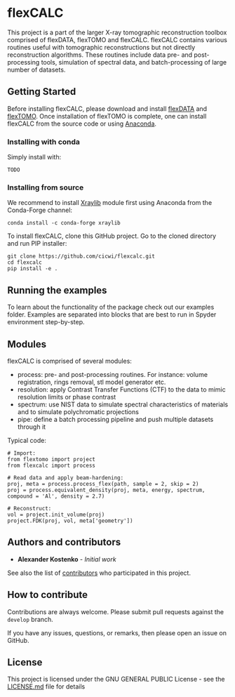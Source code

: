 # flexCALC

This project is a part of the larger X-ray tomographic reconstruction toolbox comprised of flexDATA, flexTOMO and flexCALC.
flexCALC contains various routines useful with tomographic reconstructions but not directly reconstruction algorithms. These routines include data pre- and post-processing tools, simulation of spectral data, and batch-processing of large number of datasets. 

## Getting Started

Before installing flexCALC, please download and install [flexDATA](https://github.com/cicwi/flexdata) and [flexTOMO](https://github.com/cicwi/flextomo). Once installation of flexTOMO is complete, one can install flexCALC from the source code or using [Anaconda](https://www.anaconda.com/download/). 

### Installing with conda

Simply install with:
```
TODO
```

### Installing from source

We recommend to install [Xraylib](https://anaconda.org/conda-forge/xraylib) module first using Anaconda from the Conda-Forge channel:

```
conda install -c conda-forge xraylib 
```

To install flexCALC, clone this GitHub project. Go to the cloned directory and run PIP installer:
```
git clone https://github.com/cicwi/flexcalc.git
cd flexcalc
pip install -e .
```

## Running the examples

To learn about the functionality of the package check out our examples folder. Examples are separated into blocks that are best to run in Spyder environment step-by-step.

## Modules

flexCALC is comprised of several modules:

* process:     pre- and post-processing routines. For instance: volume registration, rings removal, stl model generator etc. 
* resolution:  apply Contrast Transfer Functions (CTF) to the data to mimic resolution limits or phase contrast  
* spectrum: use NIST data to simulate spectral characteristics of materials and to simulate polychromatic projections 
* pipe: define a batch processing pipeline and push multiple datasets through it

Typical code:
```
# Import:
from flextomo import project
from flexcalc import process

# Read data and apply beam-hardening:
proj, meta = process.process_flex(path, sample = 2, skip = 2)
proj = process.equivalent_density(proj, meta, energy, spectrum, compound = 'Al', density = 2.7) 

# Reconstruct:
vol = project.init_volume(proj)
project.FDK(proj, vol, meta['geometry'])
```

## Authors and contributors

* **Alexander Kostenko** - *Initial work*

See also the list of [contributors](https://github.com/cicwi/flexdata/contributors) who participated in this project.

## How to contribute

Contributions are always welcome. Please submit pull requests against the `develop` branch.

If you have any issues, questions, or remarks, then please open an issue on GitHub.

## License

This project is licensed under the GNU GENERAL PUBLIC License - see the [LICENSE.md](LICENSE.md) file for details
